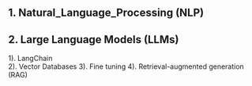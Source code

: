 ## 1. Natural_Language_Processing (NLP)

## 2. Large Language Models (LLMs)

1). LangChain <br>
2). Vector Databases
3). Fine tuning
4). Retrieval-augmented generation (RAG) 


